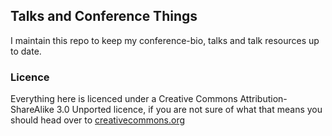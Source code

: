 ## Talks and Conference Things

I maintain this repo to keep my conference-bio, talks and talk resources up to date.


### Licence

Everything here is licenced under a Creative Commons Attribution-ShareAlike 3.0 Unported licence, if you are not sure of what that means you should head over to [creativecommons.org](http://creativecommons.org)
